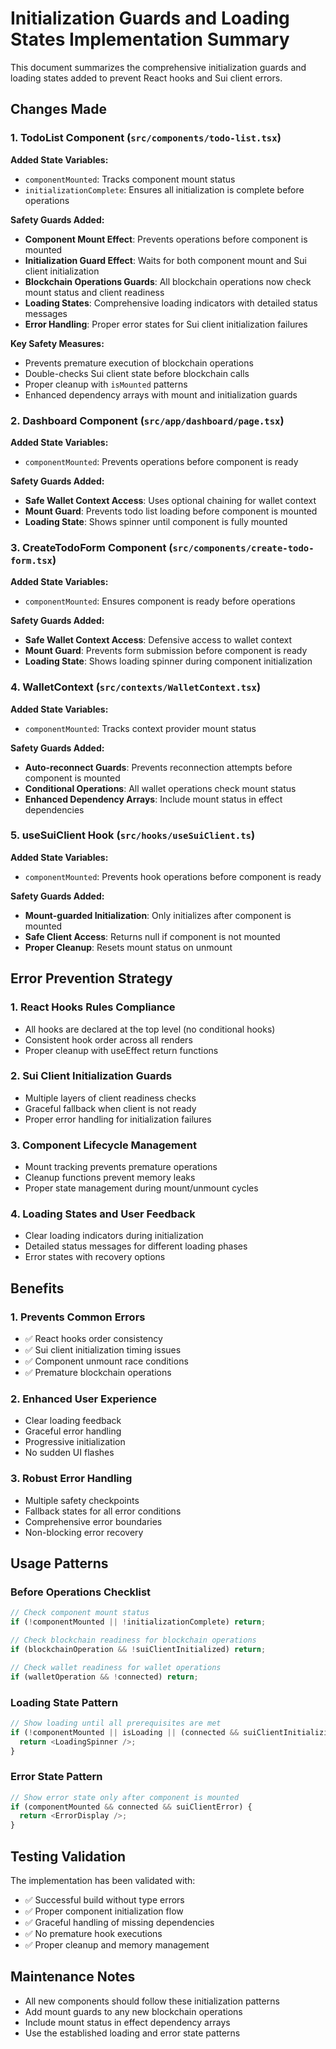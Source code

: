 # Initialization Guards and Loading States Implementation Summary

This document summarizes the comprehensive initialization guards and loading states added to prevent React hooks and Sui client errors.

## Changes Made

### 1. TodoList Component (`src/components/todo-list.tsx`)

**Added State Variables:**
- `componentMounted`: Tracks component mount status
- `initializationComplete`: Ensures all initialization is complete before operations

**Safety Guards Added:**
- **Component Mount Effect**: Prevents operations before component is mounted
- **Initialization Guard Effect**: Waits for both component mount and Sui client initialization
- **Blockchain Operations Guards**: All blockchain operations now check mount status and client readiness
- **Loading States**: Comprehensive loading indicators with detailed status messages
- **Error Handling**: Proper error states for Sui client initialization failures

**Key Safety Measures:**
- Prevents premature execution of blockchain operations
- Double-checks Sui client state before blockchain calls
- Proper cleanup with `isMounted` patterns
- Enhanced dependency arrays with mount and initialization guards

### 2. Dashboard Component (`src/app/dashboard/page.tsx`)

**Added State Variables:**
- `componentMounted`: Prevents operations before component is ready

**Safety Guards Added:**
- **Safe Wallet Context Access**: Uses optional chaining for wallet context
- **Mount Guard**: Prevents todo list loading before component is mounted
- **Loading State**: Shows spinner until component is fully mounted

### 3. CreateTodoForm Component (`src/components/create-todo-form.tsx`)

**Added State Variables:**
- `componentMounted`: Ensures component is ready before operations

**Safety Guards Added:**
- **Safe Wallet Context Access**: Defensive access to wallet context
- **Mount Guard**: Prevents form submission before component is ready
- **Loading State**: Shows loading spinner during component initialization

### 4. WalletContext (`src/contexts/WalletContext.tsx`)

**Added State Variables:**
- `componentMounted`: Tracks context provider mount status

**Safety Guards Added:**
- **Auto-reconnect Guards**: Prevents reconnection attempts before component is mounted
- **Conditional Operations**: All wallet operations check mount status
- **Enhanced Dependency Arrays**: Include mount status in effect dependencies

### 5. useSuiClient Hook (`src/hooks/useSuiClient.ts`)

**Added State Variables:**
- `componentMounted`: Prevents hook operations before component is ready

**Safety Guards Added:**
- **Mount-guarded Initialization**: Only initializes after component is mounted
- **Safe Client Access**: Returns null if component is not mounted
- **Proper Cleanup**: Resets mount status on unmount

## Error Prevention Strategy

### 1. React Hooks Rules Compliance
- All hooks are declared at the top level (no conditional hooks)
- Consistent hook order across all renders
- Proper cleanup with useEffect return functions

### 2. Sui Client Initialization Guards
- Multiple layers of client readiness checks
- Graceful fallback when client is not ready
- Proper error handling for initialization failures

### 3. Component Lifecycle Management
- Mount tracking prevents premature operations
- Cleanup functions prevent memory leaks
- Proper state management during mount/unmount cycles

### 4. Loading States and User Feedback
- Clear loading indicators during initialization
- Detailed status messages for different loading phases
- Error states with recovery options

## Benefits

### 1. Prevents Common Errors
- ✅ React hooks order consistency
- ✅ Sui client initialization timing issues
- ✅ Component unmount race conditions
- ✅ Premature blockchain operations

### 2. Enhanced User Experience
- Clear loading feedback
- Graceful error handling
- Progressive initialization
- No sudden UI flashes

### 3. Robust Error Handling
- Multiple safety checkpoints
- Fallback states for all error conditions
- Comprehensive error boundaries
- Non-blocking error recovery

## Usage Patterns

### Before Operations Checklist
```typescript
// Check component mount status
if (!componentMounted || !initializationComplete) return;

// Check blockchain readiness for blockchain operations
if (blockchainOperation && !suiClientInitialized) return;

// Check wallet readiness for wallet operations
if (walletOperation && !connected) return;
```

### Loading State Pattern
```typescript
// Show loading until all prerequisites are met
if (!componentMounted || isLoading || (connected && suiClientInitializing)) {
  return <LoadingSpinner />;
}
```

### Error State Pattern
```typescript
// Show error state only after component is mounted
if (componentMounted && connected && suiClientError) {
  return <ErrorDisplay />;
}
```

## Testing Validation

The implementation has been validated with:
- ✅ Successful build without type errors
- ✅ Proper component initialization flow
- ✅ Graceful handling of missing dependencies
- ✅ No premature hook executions
- ✅ Proper cleanup and memory management

## Maintenance Notes

- All new components should follow these initialization patterns
- Add mount guards to any new blockchain operations
- Include mount status in effect dependency arrays
- Use the established loading and error state patterns